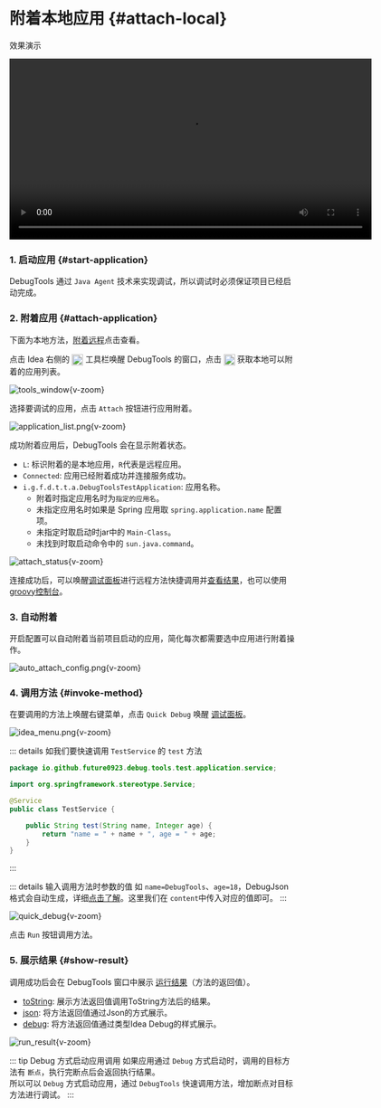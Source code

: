 # 附着本地应用 {#attach-local}

效果演示

<video controls width="640">
  <source src="https://download.debug-tools.cc/mp4/quick_debug.mp4" type="video/mp4">https://download.debug-tools.cc/mp4/quick_debug.mp4
</video>

### 1. 启动应用 {#start-application}

DebugTools 通过 `Java Agent` 技术来实现调试，所以调试时必须保证项目已经启动完成。

### 2. 附着应用 {#attach-application}

下面为本地方法，[附着远程](./attach-remote)点击查看。

点击 Idea 右侧的 <img src="/pluginIcon.svg" style="display: inline-block; width: 20px; height: 20px; vertical-align: middle;" /> 工具栏唤醒 DebugTools 的窗口，点击 <img src="/icon/add.svg" alt="加号" style="display: inline-block; width: 20px; height: 20px; vertical-align: middle;" /> 获取本地可以附着的应用列表。

![tools_window](/images/tools_window.png){v-zoom}

选择要调试的应用，点击 `Attach` 按钮进行应用附着。

![application_list.png](/images/application_list.png){v-zoom}

成功附着应用后，DebugTools 会在显示附着状态。
- `L`: 标识附着的是本地应用，`R`代表是远程应用。
- `Connected`: 应用已经附着成功并连接服务成功。
- `i.g.f.d.t.t.a.DebugToolsTestApplication`: 应用名称。
    - 附着时指定应用名时为`指定的应用名`。
    - 未指定应用名时如果是 Spring 应用取 `spring.application.name` 配置项。
    - 未指定时取启动时jar中的 `Main-Class`。
    - 未找到时取启动命令中的 `sun.java.command`。

![attach_status](/images/attach_status.png){v-zoom}

连接成功后，可以唤醒[调试面板](./quick-debug)进行远程方法快捷调用并[查看结果](./run-result)，也可以使用[groovy控制台](./groovy-execute)。

### 3. 自动附着

开启配置可以自动附着当前项目启动的应用，简化每次都需要选中应用进行附着操作。

![auto_attach_config.png](/images/auto_attach_config.png){v-zoom}

### 4. 调用方法 {#invoke-method}

在要调用的方法上唤醒右键菜单，点击 `Quick Debug` 唤醒 [调试面板](./quick-debug)。

![idea_menu.png](/images/idea_menu.png){v-zoom}

::: details 如我们要快速调用 `TestService` 的 `test` 方法

```java
package io.github.future0923.debug.tools.test.application.service;

import org.springframework.stereotype.Service;

@Service
public class TestService {

    public String test(String name, Integer age) {
        return "name = " + name + ", age = " + age;
    }
}
```

:::

::: details 输入调用方法时参数的值
如 `name=DebugTools`、`age=18`，DebugJson 格式会自动生成，详细[点击了解](./quick-debug#debugtools-json)。这里我们在 `content`中传入对应的值即可。
:::

![quick_debug](/images/quick_debug.png){v-zoom}

点击 `Run` 按钮调用方法。

### 5. 展示结果 {#show-result}

调用成功后会在 DebugTools 窗口中展示 [运行结果](./run-result)（方法的返回值）。

- [toString](./run-result#toString): 展示方法返回值调用ToString方法后的结果。
- [json](./run-result#json): 将方法返回值通过Json的方式展示。
- [debug](./run-result#debug): 将方法返回值通过类型Idea Debug的样式展示。

![run_result](/images/run_result.png){v-zoom}

::: tip Debug 方式启动应用调用
如果应用通过 `Debug` 方式启动时，调用的目标方法有 `断点`，执行完断点后会返回执行结果。  
所以可以 `Debug` 方式启动应用，通过 `DebugTools` 快速调用方法，增加断点对目标方法进行调试。
:::